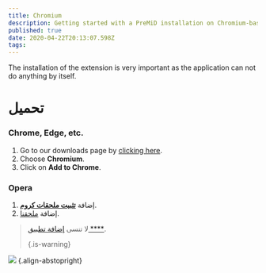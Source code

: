 ```yaml
---
title: Chromium
description: Getting started with a PreMiD installation on Chromium-based browsers
published: true
date: 2020-04-22T20:13:07.598Z
tags:
---
```


The installation of the extension is very important as the application can not do anything by itself.

# تحميل
### Chrome, Edge, etc.
1. Go to our downloads page by [clicking here](https://premid.app/downloads).
2. Choose **Chromium**.
3. Click on **Add to Chrome**.

### Opera
1. إضافة **[تثبيت ملحقات كروم](https://addons.opera.com/en/extensions/details/install-chrome-extensions/)**.
2. إضافة [ملحقنا](https://premid.app/downloads).

> لا تنسى [إضافة تطبيق ****](/install). 
> 
> {.is-warning}

![](https://img.icons8.com/color/2x/chrome.png) {.align-abstopright}